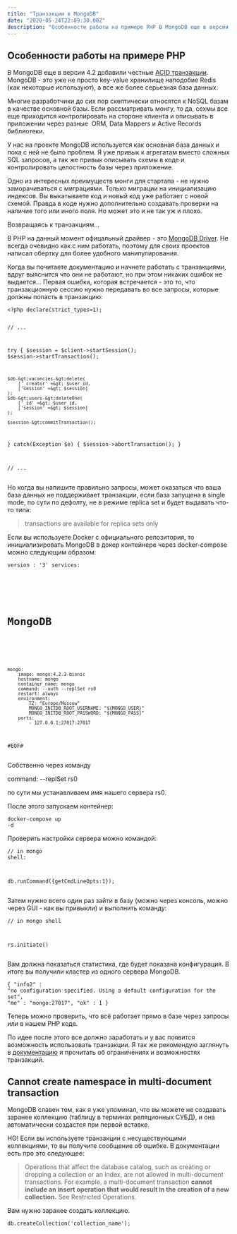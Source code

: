 ```yaml
---
title: "Транзакции в MongoDB"
date: "2020-05-24T22:09:30.00Z"
description: "Особенности работы на примере PHP В MongoDB еще в версии 4.2 добавили честные ACID транзакции [https://ru.wikipedia.org/wiki/ACI"
---
```


<h2 id="-php">Особенности работы на примере PHP</h2><p>В MongoDB еще в версии 4.2 добавили честные <a href="https://ru.wikipedia.org/wiki/ACID">ACID транзакции</a>. MongoDB - это уже не просто key-value хранилище наподобие Redis (как некоторые используют), а все же более серьезная база данных.</p><p>Многие разработчики до сих пор скептически относятся к NoSQL базам в качестве основной базы. Если рассматривать монгу, то да, сехмы все еще приходится контролировать на стороне клиента и описывать в приложении через разные  ORM, Data Mappers и Active Records библиотеки.</p><p>У нас на проекте MongoDB используется как основная база данных и пока с ней не было проблем. Я уже привык к агрегатам вместо сложных SQL запросов, а так же привык описывать схемы в коде и контролировать целостность базы через приложение.</p><p>Одно из интересных преимуществ монги для стартапа - не нужно заморачиваться с миграциями. Только миграции на инициализацию индексов. Вы выкатываете код и новый код уже работает с новой схемой. Правда в коде нужно дополнительно создавать проверки на наличие того или иного поля. Но может это и не так уж и плохо.</p><p>Возвращаясь к транзакциям...</p><p>В PHP на данный момент офицальный драйвер - это <a href="https://www.php.net/manual/ru/set.mongodb.php">MongoDB Driver</a>. Не всегда очевидно как с ним работать, поэтому для своих проектов написал обертку для более удобного манипулирования.</p><p>Когда вы почитаете документацию и начнете работать с транзакциями, вдруг выяснится что они не работают, но при этом никаких ошибок не выдается... Первая ошибка, которая встречается - это то, что транзакционную сессию нужно передавать во все запросы, которые должны попасть в транзакцию:</p><pre><code class="language-php">&lt;?php declare(strict_types=1);

// ...

try
{
	$session = $client-&gt;startSession();
	$session-&gt;startTransaction();

	$db-&gt;vacancies-&gt;delete(
		['_creator' =&gt; $user_id,
		['session' =&gt; $session]
	);
	$db-&gt;users-&gt;deleteOne(
		['_id' =&gt; $user_id,
		['session' =&gt; $session]
	);

	$session-&gt;commitTransaction();
}
catch(Exception $e)
{
	$session-&gt;abortTransaction();
}

// ...</code></pre><p>Но когда вы напишите правильно запросы, может оказаться что ваша база данных не поддерживает транзакции, если база запущена в single mode, по сути по дефолту, не в режиме replica set и будет выдавать что-то типа:</p><blockquote>transactions are available for replica sets only</blockquote><p>Если вы используете Docker с официального репозитория, то инициализировать MongoDB в докер контейнере через docker-compose можно следующим образом:</p><pre><code class="language-bash">version : '3'
services:

#
# MongoDB
#
    mongo:
        image: mongo:4.2.3-bionic
        hostname: mongo
        container_name: mongo
        command: --auth --replSet rs0
        restart: always
        environment:
            TZ: "Europe/Moscow"
            MONGO_INITDB_ROOT_USERNAME: "${MONGO_USER}"
            MONGO_INITDB_ROOT_PASSWORD: "${MONGO_PASS}"
        ports:
            - 127.0.0.1:27017:27017

#EOF#</code></pre><p>Собственно через команду</p><p>command: --replSet rs0</p><p>по сути мы устанавливаем имя нашего сервера rs0.</p><p>После этого запускаем контейнер:</p><pre><code class="language-bash">docker-compose up -d</code></pre><p>Проверить настройки сервера можно командой:</p><pre><code class="language-javascript">// in mongo shell:

db.runCommand({getCmdLineOpts:1});</code></pre><p>Затем нужно всего один раз зайти в базу (можно через консоль, можно через GUI - как вы привыкли) и выполнить команду:</p><pre><code class="language-javascript">// in mongo shell

rs.initiate()</code></pre><p>Вам должна показаться статистика, где будет показана конфигурация. В итоге вы получили кластер из одного сервера MongoDB.</p><pre><code class="language-javascript">{
 "info2" : "no configuration specified. Using a default configuration for the set",
 "me" : "mongo:27017",
 "ok" : 1
}</code></pre><p>Теперь можно проверить, что всё работает прямо в базе через запросы или в нашем PHP коде.</p><p>По идее после этого все должно заработать и у вас появится возможность использовать транзакции. Я так же рекомендую заглянуть в <a href="https://docs.mongodb.com/master/core/transactions/">документацию</a> и прочитать об ограничениях и возможностях транзакций.</p><h2 id="cannot-create-namespace-in-multi-document-transaction">Cannot create namespace in multi-document transaction</h2><p>MongoDB славен тем, как я уже упоминал, что вы можете не создавать заранее коллекцию (таблицу в терминах реляционных СУБД), и она автоматически создастся при первой вставке.</p><p>НО! Если вы используете транзакции с несуществующими коллекциями, то вы получите сообщение об ошибке. В документации есть про это следующее:</p><blockquote>Operations that affect the database catalog, such as creating or dropping a collection or an index, are not allowed in multi-document transactions. For example, a multi-document transaction <strong>cannot include an insert operation that would result in the creation of a new collection.</strong> See Restricted Operations.</blockquote><p>Вам нужно заранее создать коллекцию.</p><pre><code class="language-javascript">db.createCollection('collection_name');</code></pre>

